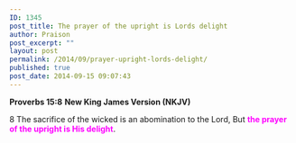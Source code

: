 ```yaml
---
ID: 1345
post_title: The prayer of the upright is Lords delight
author: Praison
post_excerpt: ""
layout: post
permalink: /2014/09/prayer-upright-lords-delight/
published: true
post_date: 2014-09-15 09:07:43
---
```

<strong>Proverbs 15:8</strong>
<strong> New King James Version (NKJV)</strong>

8 The sacrifice of the wicked is an abomination to the Lord,
But <span style="color: #ff00ff;"><strong>the prayer of the upright is His delight</strong></span>.